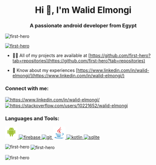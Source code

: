 <h1 align="center">Hi 👋, I'm Walid Elmongi</h1>
<h3 align="center">A passionate android developer from Egypt</h3>

<p align="left"> <img src="https://komarev.com/ghpvc/?username=first-hero&label=Profile%20views&color=0e75b6&style=flat" alt="first-hero" /> </p>

<p align="left"> <a href="https://github.com/ryo-ma/github-profile-trophy"><img src="https://github-profile-trophy.vercel.app/?username=first-hero" alt="first-hero" /></a> </p>

- 👨‍💻 All of my projects are available at [https://github.com/first-hero?tab=repositories](https://github.com/first-hero?tab=repositories)

- 📄 Know about my experiences [https://www.linkedin.com/in/walid-elmongi/](https://www.linkedin.com/in/walid-elmongi/)

<h3 align="left">Connect with me:</h3>
<p align="left">
<a href="https://linkedin.com/in/https://www.linkedin.com/in/walid-elmongi/" target="blank"><img align="center" src="https://raw.githubusercontent.com/rahuldkjain/github-profile-readme-generator/master/src/images/icons/Social/linked-in-alt.svg" alt="https://www.linkedin.com/in/walid-elmongi/" height="30" width="40" /></a>
<a href="https://stackoverflow.com/users/https://stackoverflow.com/users/10221652/walid-elmongi" target="blank"><img align="center" src="https://raw.githubusercontent.com/rahuldkjain/github-profile-readme-generator/master/src/images/icons/Social/stack-overflow.svg" alt="https://stackoverflow.com/users/10221652/walid-elmongi" height="30" width="40" /></a>
</p>

<h3 align="left">Languages and Tools:</h3>
<p align="left"> <a href="https://developer.android.com" target="_blank" rel="noreferrer"> <img src="https://raw.githubusercontent.com/devicons/devicon/master/icons/android/android-original-wordmark.svg" alt="android" width="40" height="40"/> </a> <a href="https://firebase.google.com/" target="_blank" rel="noreferrer"> <img src="https://www.vectorlogo.zone/logos/firebase/firebase-icon.svg" alt="firebase" width="40" height="40"/> </a> <a href="https://git-scm.com/" target="_blank" rel="noreferrer"> <img src="https://www.vectorlogo.zone/logos/git-scm/git-scm-icon.svg" alt="git" width="40" height="40"/> </a> <a href="https://www.java.com" target="_blank" rel="noreferrer"> <img src="https://raw.githubusercontent.com/devicons/devicon/master/icons/java/java-original.svg" alt="java" width="40" height="40"/> </a> <a href="https://kotlinlang.org" target="_blank" rel="noreferrer"> <img src="https://www.vectorlogo.zone/logos/kotlinlang/kotlinlang-icon.svg" alt="kotlin" width="40" height="40"/> </a> <a href="https://www.sqlite.org/" target="_blank" rel="noreferrer"> <img src="https://www.vectorlogo.zone/logos/sqlite/sqlite-icon.svg" alt="sqlite" width="40" height="40"/> </a> </p>

<p><img align="left" src="https://github-readme-stats.vercel.app/api/top-langs?username=first-hero&show_icons=true&locale=en&layout=compact" alt="first-hero" /></p>

<p>&nbsp;<img align="center" src="https://github-readme-stats.vercel.app/api?username=first-hero&show_icons=true&locale=en" alt="first-hero" /></p>

<p><img align="center" src="https://github-readme-streak-stats.herokuapp.com/?user=first-hero&" alt="first-hero" /></p>
